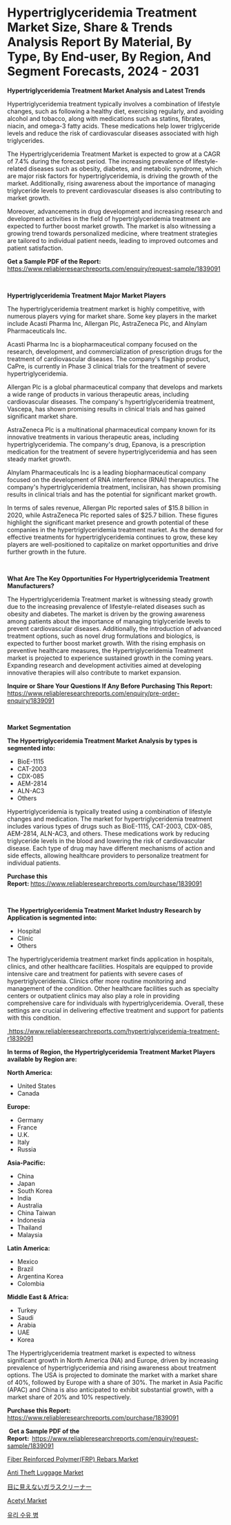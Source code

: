 <p><h1>Hypertriglyceridemia Treatment Market Size, Share & Trends Analysis Report By Material, By Type, By End-user, By Region, And Segment Forecasts, 2024 - 2031</h1></p><p><strong>Hypertriglyceridemia Treatment Market Analysis and Latest Trends</strong></p>
<p><p>Hypertriglyceridemia treatment typically involves a combination of lifestyle changes, such as following a healthy diet, exercising regularly, and avoiding alcohol and tobacco, along with medications such as statins, fibrates, niacin, and omega-3 fatty acids. These medications help lower triglyceride levels and reduce the risk of cardiovascular diseases associated with high triglycerides.</p><p>The Hypertriglyceridemia Treatment Market is expected to grow at a CAGR of 7.4% during the forecast period. The increasing prevalence of lifestyle-related diseases such as obesity, diabetes, and metabolic syndrome, which are major risk factors for hypertriglyceridemia, is driving the growth of the market. Additionally, rising awareness about the importance of managing triglyceride levels to prevent cardiovascular diseases is also contributing to market growth.</p><p>Moreover, advancements in drug development and increasing research and development activities in the field of hypertriglyceridemia treatment are expected to further boost market growth. The market is also witnessing a growing trend towards personalized medicine, where treatment strategies are tailored to individual patient needs, leading to improved outcomes and patient satisfaction.</p></p>
<p><strong>Get a Sample PDF of the Report:&nbsp;</strong> <a href="https://www.reliableresearchreports.com/enquiry/request-sample/1839091">https://www.reliableresearchreports.com/enquiry/request-sample/1839091</a></p>
<p>&nbsp;</p>
<p><strong>Hypertriglyceridemia Treatment Major Market Players</strong></p>
<p><p>The hypertriglyceridemia treatment market is highly competitive, with numerous players vying for market share. Some key players in the market include Acasti Pharma Inc, Allergan Plc, AstraZeneca Plc, and Alnylam Pharmaceuticals Inc.</p><p>Acasti Pharma Inc is a biopharmaceutical company focused on the research, development, and commercialization of prescription drugs for the treatment of cardiovascular diseases. The company's flagship product, CaPre, is currently in Phase 3 clinical trials for the treatment of severe hypertriglyceridemia.</p><p>Allergan Plc is a global pharmaceutical company that develops and markets a wide range of products in various therapeutic areas, including cardiovascular diseases. The company's hypertriglyceridemia treatment, Vascepa, has shown promising results in clinical trials and has gained significant market share.</p><p>AstraZeneca Plc is a multinational pharmaceutical company known for its innovative treatments in various therapeutic areas, including hypertriglyceridemia. The company's drug, Epanova, is a prescription medication for the treatment of severe hypertriglyceridemia and has seen steady market growth.</p><p>Alnylam Pharmaceuticals Inc is a leading biopharmaceutical company focused on the development of RNA interference (RNAi) therapeutics. The company's hypertriglyceridemia treatment, inclisiran, has shown promising results in clinical trials and has the potential for significant market growth.</p><p>In terms of sales revenue, Allergan Plc reported sales of $15.8 billion in 2020, while AstraZeneca Plc reported sales of $25.7 billion. These figures highlight the significant market presence and growth potential of these companies in the hypertriglyceridemia treatment market. As the demand for effective treatments for hypertriglyceridemia continues to grow, these key players are well-positioned to capitalize on market opportunities and drive further growth in the future.</p></p>
<p>&nbsp;</p>
<p><strong>What Are The Key Opportunities For Hypertriglyceridemia Treatment Manufacturers?</strong></p>
<p><p>The Hypertriglyceridemia Treatment market is witnessing steady growth due to the increasing prevalence of lifestyle-related diseases such as obesity and diabetes. The market is driven by the growing awareness among patients about the importance of managing triglyceride levels to prevent cardiovascular diseases. Additionally, the introduction of advanced treatment options, such as novel drug formulations and biologics, is expected to further boost market growth. With the rising emphasis on preventive healthcare measures, the Hypertriglyceridemia Treatment market is projected to experience sustained growth in the coming years. Expanding research and development activities aimed at developing innovative therapies will also contribute to market expansion.</p></p>
<p><strong>Inquire or Share Your Questions If Any Before Purchasing This Report:</strong> <a href="https://www.reliableresearchreports.com/enquiry/pre-order-enquiry/1839091">https://www.reliableresearchreports.com/enquiry/pre-order-enquiry/1839091</a></p>
<p>&nbsp;</p>
<p><strong>Market Segmentation</strong></p>
<p><strong>The Hypertriglyceridemia Treatment Market Analysis by types is segmented into:</strong></p>
<p><ul><li>BioE-1115</li><li>CAT-2003</li><li>CDX-085</li><li>AEM-2814</li><li>ALN-AC3</li><li>Others</li></ul></p>
<p><p>Hypertriglyceridemia is typically treated using a combination of lifestyle changes and medication. The market for hypertriglyceridemia treatment includes various types of drugs such as BioE-1115, CAT-2003, CDX-085, AEM-2814, ALN-AC3, and others. These medications work by reducing triglyceride levels in the blood and lowering the risk of cardiovascular disease. Each type of drug may have different mechanisms of action and side effects, allowing healthcare providers to personalize treatment for individual patients.</p></p>
<p><strong>Purchase this Report:&nbsp;</strong><a href="https://www.reliableresearchreports.com/purchase/1839091">https://www.reliableresearchreports.com/purchase/1839091</a></p>
<p>&nbsp;</p>
<p><strong>The Hypertriglyceridemia Treatment Market Industry Research by Application is segmented into:</strong></p>
<p><ul><li>Hospital</li><li>Clinic</li><li>Others</li></ul></p>
<p><p>The hypertriglyceridemia treatment market finds application in hospitals, clinics, and other healthcare facilities. Hospitals are equipped to provide intensive care and treatment for patients with severe cases of hypertriglyceridemia. Clinics offer more routine monitoring and management of the condition. Other healthcare facilities such as specialty centers or outpatient clinics may also play a role in providing comprehensive care for individuals with hypertriglyceridemia. Overall, these settings are crucial in delivering effective treatment and support for patients with this condition.</p></p>
<p><a href="https://www.reliableresearchreports.com/hypertriglyceridemia-treatment-r1839091">&nbsp;https://www.reliableresearchreports.com/hypertriglyceridemia-treatment-r1839091</a></p>
<p><strong>In terms of Region, the Hypertriglyceridemia Treatment Market Players available by Region are:</strong></p>
<p>
    <p> <strong> North America: </strong>
        <ul>
            <li>United States</li>
            <li>Canada</li>
        </ul>
        </p> 
    <p> <strong> Europe: </strong>
        <ul>
            <li>Germany</li>
            <li>France</li>
            <li>U.K.</li>
            <li>Italy</li>
            <li>Russia</li>
        </ul>
        </p> 
    <p> <strong> Asia-Pacific: </strong>
        <ul>
            <li>China</li>
            <li>Japan</li>
            <li>South Korea</li>
            <li>India</li>
            <li>Australia</li>
            <li>China Taiwan</li>
            <li>Indonesia</li>
            <li>Thailand</li>
            <li>Malaysia</li>
        </ul>
        </p> 
    <p> <strong> Latin America: </strong>
        <ul>
            <li>Mexico</li>
            <li>Brazil</li>
            <li>Argentina Korea</li>
            <li>Colombia</li>
        </ul>
        </p> 
    <p> <strong> Middle East & Africa: </strong>
        <ul>
            <li>Turkey</li>
            <li>Saudi</li>
            <li>Arabia</li>
            <li>UAE</li>
            <li>Korea</li>
        </ul>
    </p>
    </p>
<p><p>The Hypertriglyceridemia treatment market is expected to witness significant growth in North America (NA) and Europe, driven by increasing prevalence of hypertriglyceridemia and rising awareness about treatment options. The USA is projected to dominate the market with a market share of 40%, followed by Europe with a share of 30%. The market in Asia Pacific (APAC) and China is also anticipated to exhibit substantial growth, with a market share of 20% and 10% respectively.</p></p>
<p><strong>Purchase this Report: </strong><a href="https://www.reliableresearchreports.com/purchase/1839091">https://www.reliableresearchreports.com/purchase/1839091</a></p>
<p>&nbsp;<strong>Get a Sample PDF of the Report:&nbsp;&nbsp;</strong><a href="https://www.reliableresearchreports.com/enquiry/request-sample/1839091">https://www.reliableresearchreports.com/enquiry/request-sample/1839091</a></p>
<p><strong></strong></p>
<p><p><a href="https://issuu.com/reportprime-2/docs/fiber-reinforced-polymerfrp-rebars-market-size-203">Fiber Reinforced Polymer(FRP) Rebars Market</a></p><p><a href="https://www.linkedin.com/pulse/anti-theft-luggage-market-insight-trends-growth-forecasted-ijybc?trackingId=C0Lnin2URHuzo9UxJ1Q5ew%3D%3D">Anti Theft Luggage Market</a></p><p><a href="https://github.com/andym141978/Market-Research-Report-List-1/blob/main/479953646820.md">目に見えないガラスクリーナー</a></p><p><a href="https://www.linkedin.com/pulse/acetyl-market-analysis-examines-its-scope-growth-opportunities-kfqqc?trackingId=fSi7ccsjJpmJYBwWmmdMrQ%3D%3D">Acetyl Market</a></p><p><a href="https://github.com/GabrielBlanda5656/Market-Research-Report-List-1/blob/main/716090542687.md">유리 수유 병</a></p></p>